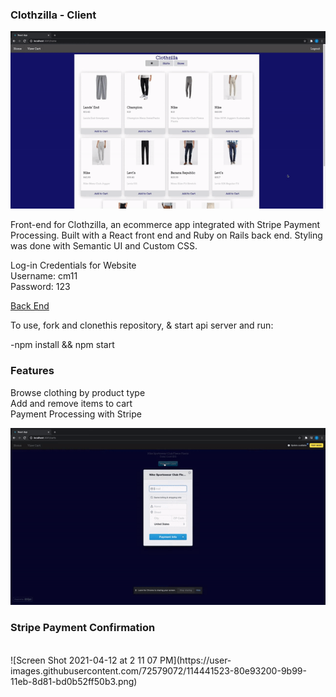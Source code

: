 ### **Clothzilla - Client**<br />

![](Clothzilla.gif)




Front-end for Clothzilla, an ecommerce app integrated with Stripe Payment Processing.
Built with a React front end and Ruby on Rails back end. Styling was done with Semantic UI and Custom CSS.


Log-in Credentials for Website <br />
Username: cm11 <br />
Password: 123 <br />


[Back End](https://github.com/cmur11/apartmentreview_backend)

To use, fork and clonethis repository, & start api server and run:

-npm install && npm start

### **Features**<br />
Browse clothing by product type<br />
Add and remove items to cart<br />
Payment Processing with Stripe<br />

![](Stripe1.gif)
### Stripe Payment Confirmation
<br/>
![Screen Shot 2021-04-12 at 2 11 07 PM](https://user-images.githubusercontent.com/72579072/114441523-80e93200-9b99-11eb-8d81-bd0b52ff50b3.png)
